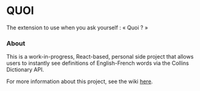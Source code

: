 # QUOI
The extension to use when you ask yourself : « Quoi ? »

### About
This is a work-in-progress, React-based, personal side project that allows users to instantly see definitions of English-French words via the Collins Dictionary API.

For more information about this project, see the wiki [here](https://github.com/kpatenio/QUOI/wiki).
